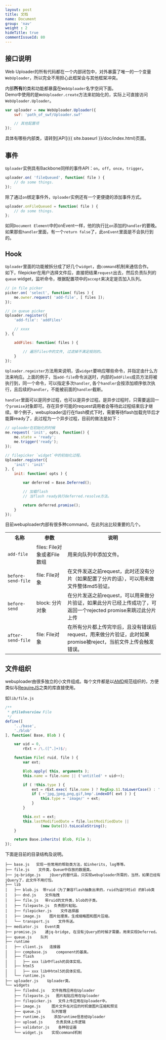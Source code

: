 ```yaml
---
layout: post
title: 文档
name: Document
group: 'nav'
weight : 2
hideTitle: true
commentIssueId: 80
---
```


## 接口说明
Web Uploader的所有代码都在一个内部闭包中，对外暴露了唯一的一个变量`WebUploader`，所以完全不用担心此框架会与其他框架冲突。

内部**所有**的类和功能都暴露在`WebUploader`名字空间下面。<br />
Demo中使用的是`WebUploader.create`方法来初始化的，实际上可直接访问`WebUploader.Uploader`。

```javascript
var uploader = new WebUploader.Uploader({
    swf: 'path_of_swf/Uploader.swf'

    // 其他配置项
});
```

具体有哪些内部类，请转到[API]({{ site.baseurl }}/doc/index.html)页面。

## 事件
`Uploader`实例具有Backbone同样的事件API：`on`，`off`，`once`，`trigger`。

```javascript
uploader.on( 'fileQueued', function( file ) {
    // do some things.
});
```

除了通过`on`绑定事件外，`Uploader`实例还有一个更便捷的添加事件方式。

```javascript
uploader.onFileQueued = function( file ) {
    // do some things.
};
```

如同`Document Element`中的onEvent一样，他的执行比`on`添加的`handler`的要晚。如果那些`handler`里面，有一个`return false`了，此`onEvent`里面是不会执行到的。

## Hook
`Uploader`里面的功能被拆分成了好几个`widget`，由`command`机制来通信合作。<br />
如下，filepicker在用户选择文件后，直接把结果`request`出去，然后负责队列的`queue` widget，监听命令，根据配置项中的`accept`来决定是否加入队列。

```javascript
// in file picker
picker.on( 'select', function( files ) {
    me.owner.request( 'add-file', [ files ]);
});

// in queue picker
Uploader.register({
    'add-file': 'addFiles'

    // xxxx
}, {

    addFiles: function( files ) {

        // 遍历files中的文件, 过滤掉不满足规则的。
    }
});
```

`Uploader.regeister`方法用来说明，该`widget`要响应哪些命令，并指定由什么方法来响应。上面的例子，当`add-file`命令派送时，内部的`addFiles`成员方法将被执行到，同一个命令，可以指定多次`handler`, 各个`handler`会按添加顺序依次执行，且后续的`handler`，不能被前面的`handler`截断。

`handler`里面可以是同步过程，也可以是异步过程。是异步过程时，只需要返回一个`promise`对象即可。存在异步可能的request调用者会等待此过程结束后才继续。举个例子，webuploader运行在flash模式下时，需要等待flash加载完毕后才能算ready了，此过程为一个异步过程，目前的做法是如下：

```javascript
// uploader在初始化的时候
me.request( 'init', opts, function() {
    me.state = 'ready';
    me.trigger('ready');
});

// filepicker `widget`中的初始化过程。
Uploader.register({
    'init': 'init'
}, {
    init: function( opts ) {

        var deferred = Base.Deferred();

        // 加载flash
        // 当flash ready执行deferred.resolve方法。

        return deferred.promise();
    }
});
```

目前webuploader内部有很多种command，在此列出比较重要的几个。

<table class="table table-bordered">
    <tr>
        <th>名称</th>
        <th>参数</th>
        <th>说明</th>
    </tr>
    <tr>
        <td><code>add-file</code></td>
        <td>files: File对象或者File数组</td>
        <td>用来向队列中添加文件。</td>
    </tr>
    <tr>
        <td><code>before-send-file</code></td>
        <td>file: File对象</td>
        <td>在文件发送之前request，此时还没有分片（如果配置了分片的话），可以用来做文件整体md5验证。</td>
    </tr>
    <tr>
        <td><code>before-send</code></td>
        <td>block: 分片对象</td>
        <td>在分片发送之前request，可以用来做分片验证，如果此分片已经上传成功了，可返回一个rejected promise来跳过此分片上传</td>
    </tr>
    <tr>
        <td><code>after-send-file</code></td>
        <td>file: File对象</td>
        <td>在所有分片都上传完毕后，且没有错误后request，用来做分片验证，此时如果promise被reject，当前文件上传会触发错误。</td>
    </tr>
</table>

## 文件组织
webuploader由很多独立的小文件组成。每个文件都是以[AMD](https://github.com/amdjs/amdjs-api/wiki/AMD)规范组织的，方便类似与[RequireJS](http://requirejs.org/)之类的库直接使用。

如`lib/file.js`

```javascript
/**
 * @fileOverview File
 */
define([
    '../base',
    './blob'
], function( Base, Blob ) {

    var uid = 0,
        rExt = /\.([^.]+)$/;

    function File( ruid, file ) {
        var ext;

        Blob.apply( this, arguments );
        this.name = file.name || ('untitled' + uid++);

        if ( !this.type ) {
            ext = rExt.exec( file.name ) ? RegExp.$1.toLowerCase() : '';
            if ( ~'jpg,jpeg,png,gif,bmp'.indexOf( ext ) ) {
                this.type = 'image/' + ext;
            }
        }

        this.ext = ext;
        this.lastModifiedDate = file.lastModifiedDate ||
                (new Date()).toLocaleString();
    }

    return Base.inherits( Blob, File );
});
```

下面是目前的目录结构及说明。

```
├── base.js   实现一些常用的帮助类方法，如inherits, log等等。
├── file.js    文件类，Queue中存放的数据类。
├── jq-bridge.js    jQuery的替代品，只实现webuploader所需的，当然，如果已经有jQuery了，此文件不用打包。
├── lib
│   ├── blob.js  带ruid（为了兼容flash抽象出来的，ruid为运行时id）的Blob类
│   ├── dnd.js    文件拖拽
│   ├── file.js   带ruid的文件类，blob的子类。
│   ├── filepaste.js  负责图片粘贴。
│   ├── filepicker.js    文件选择器
│   ├── image.js    图片处理类，生成缩略图和图片压缩。
│   └── transport.js    文件传送。
├── mediator.js   Event类
├── promise.js    通jq-bridge, 在没有jQuery的时候才需要。用来实现Deferred。
├── queue.js    队列
├── runtime
│   ├── client.js   连接器
│   ├── compbase.js    component的基类。
│   ├── flash
│   │   ├── xxx lib中flash的具体实现。
│   ├── html5
│   │   ├── xxx lib中html5的具体实现。
│   └── runtime.js
├── uploader.js    Uploader类。
└── widgets
    ├── filednd.js   文件拖拽应用在Uploader
    ├── filepaste.js   图片粘贴应用在Uploader
    ├── filepicker.js   文件上传应用在Uploader中。
    ├── image.js     图片文件在对应的时机做图片压缩和预览
    ├── queue.js     队列管理
    ├── runtime.js    添加runtime信息给Uploader
    ├── upload.js      负责具体上传逻辑
    ├── validator.js    各种验证器
    └── widget.js    实现command机制
```
